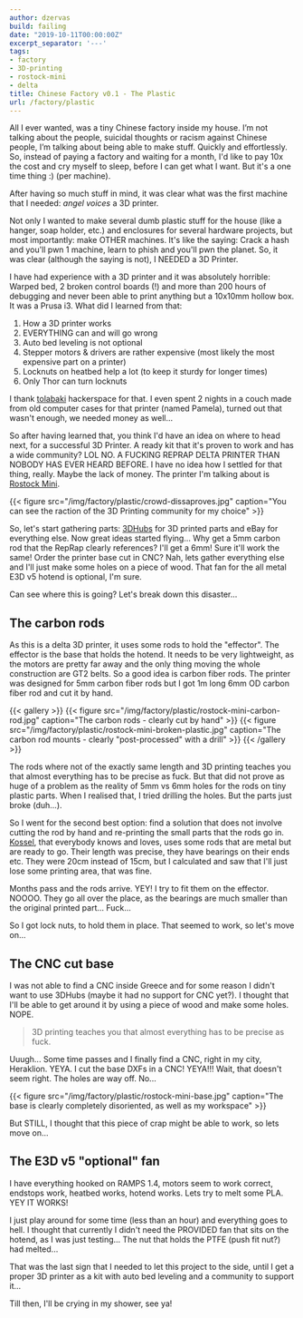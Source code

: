 ```yaml
---
author: dzervas
build: failing
date: "2019-10-11T00:00:00Z"
excerpt_separator: '---'
tags:
- factory
- 3D-printing
- rostock-mini
- delta
title: Chinese Factory v0.1 - The Plastic
url: /factory/plastic
---
```


All I ever wanted, was a tiny Chinese factory inside my house. I’m not talking
about the people, suicidal thoughts or racism against Chinese people, I’m
talking about being able to make stuff. Quickly and effortlessly. So, instead of
paying a factory and waiting for a month, I'd like to pay 10x the cost and cry
myself to sleep, before I can get what I want. But it's a one time thing :)
(per machine).

After having so much stuff in mind, it was clear what was the first machine that
I needed: *angel voices* a 3D printer.

<!--more-->

Not only I wanted to make several dumb plastic stuff for the house (like a hanger,
soap holder, etc.) and enclosures for several hardware projects, but most
importantly: make OTHER machines. It's like the saying: Crack a hash and you'll
pwn 1 machine, learn to phish and you'll pwn the planet. So, it was clear
(although the saying is not), I NEEDED a 3D Printer.

I have had experience with a 3D printer and it was absolutely horrible:
Warped bed, 2 broken control boards (!) and more than 200 hours of debugging
and never been able to print anything but a 10x10mm hollow box. It was a Prusa i3.
What did I learned from that:

1. How a 3D printer works
2. EVERYTHING can and will go wrong
3. Auto bed leveling is not optional
4. Stepper motors & drivers are rather expensive (most likely the most expensive part on a printer)
5. Locknuts on heatbed help a lot (to keep it sturdy for longer times)
6. Only Thor can turn locknuts

I thank [tolabaki](https://tolabaki.gr) hackerspace for that. I even spent 2 nights
in a couch made from old computer cases for that printer (named Pamela), turned
out that wasn't enough, we needed money as well...

So after having learned that, you think I'd have an idea on where to head next,
for a successful 3D Printer. A ready kit that it's proven to work and has a wide
community? LOL NO. A FUCKING REPRAP DELTA PRINTER THAN NOBODY HAS EVER HEARD BEFORE.
I have no idea how I settled for that thing, really. Maybe the lack of money.
The printer I'm talking about is [Rostock Mini](https://reprap.org/wiki/Rostock_mini).

{{< figure src="/img/factory/plastic/crowd-dissaproves.jpg" caption="You can see the raction of the 3D Printing community for my choice" >}}

So, let's start gathering parts: [3DHubs](https://www.3dhubs.com/) for 3D printed
parts and eBay for everything else. Now great ideas started flying... Why get a
5mm carbon rod that the RepRap clearly references? I'll get a 6mm! Sure it'll work
the same! Order the printer base cut in CNC? Nah, lets gather everything else
and I'll just make some holes on a piece of wood. That fan for the all metal
E3D v5 hotend is optional, I'm sure.

Can see where this is going? Let's break down this disaster...

## The carbon rods

As this is a delta 3D printer, it uses some rods to hold the "effector". The
effector is the base that holds the hotend. It needs to be very lightweight,
as the motors are pretty far away and the only thing moving the whole construction
are GT2 belts. So a good idea is carbon fiber rods. The printer was designed for
5mm carbon fiber rods but I got 1m long 6mm OD carbon fiber rod and cut it by
hand.

{{< gallery >}}
    {{< figure src="/img/factory/plastic/rostock-mini-carbon-rod.jpg" caption="The carbon rods - clearly cut by hand" >}}
    {{< figure src="/img/factory/plastic/rostock-mini-broken-plastic.jpg" caption="The carbon rod mounts - clearly \"post-processed\" with a drill" >}}
{{< /gallery >}}

The rods where not of the exactly same length and 3D printing teaches you that
almost everything has to be precise as fuck. But that did not prove as huge of
a problem as the reality of 5mm vs 6mm holes for the rods on tiny plastic parts.
When I realised that, I tried drilling the holes. But the parts just broke (duh...).

So I went for the second best option: find a solution that does not involve cutting
the rod by hand and re-printing the small parts that the rods go in. [Kossel](https://reprap.org/wiki/Kossel),
that everybody knows and loves, uses some rods that are metal but are ready to
go. Their length was precise, they have bearings on their ends etc. They were
20cm instead of 15cm, but I calculated and saw that I'll just lose some printing
area, that was fine.

Months pass and the rods arrive. YEY! I try to fit them on the effector. NOOOO.
They go all over the place, as the bearings are much smaller than the original
printed part... Fuck...

So I got lock nuts, to hold them in place. That seemed to work, so let's move on...

## The CNC cut base

I was not able to find a CNC inside Greece and for some reason I didn't want to
use 3DHubs (maybe it had no support for CNC yet?). I thought that I'll be able
to get around it by using a piece of wood and make some holes. NOPE.

> 3D printing teaches you that almost everything has to be precise as fuck.

Uuugh... Some time passes and I finally find a CNC, right in my city, Heraklion.
YEYA. I cut the base DXFs in a CNC! YEYA!!! Wait, that doesn't seem right. The
holes are way off. No...

{{< figure src="/img/factory/plastic/rostock-mini-base.jpg" caption="The base is clearly completely disoriented, as well as my workspace" >}}

But STILL, I thought that this piece of crap might be able to work, so lets move
on...

## The E3D v5 "optional" fan

I have everything hooked on RAMPS 1.4, motors seem to work correct, endstops work,
heatbed works, hotend works. Lets try to melt some PLA. YEY IT WORKS!

I just play around for some time (less than an hour) and everything goes to hell.
I thought that currently I didn't need the PROVIDED fan that sits on the hotend,
as I was just testing... The nut that holds the PTFE (push fit nut?) had melted...

That was the last sign that I needed to let this project to the side, until I
get a proper 3D printer as a kit with auto bed leveling and a community to support
it...

Till then, I'll be crying in my shower, see ya!
